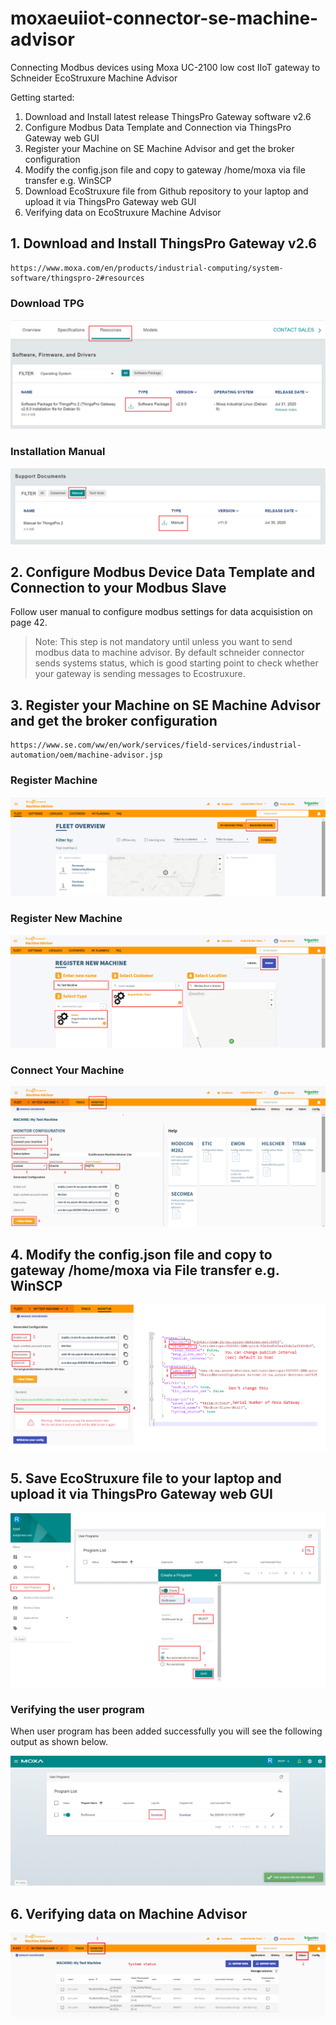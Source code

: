 # moxaeuiiot-connector-se-machine-advisor
Connecting Modbus devices using Moxa UC-2100 low cost IIoT gateway to Schneider EcoStruxure Machine Advisor

Getting started:

1. Download and Install latest release ThingsPro Gateway software v2.6
2. Configure Modbus Data Template and Connection via ThingsPro Gateway web GUI
3. Register your Machine on SE Machine Advisor and get the broker configuration
4. Modify the config.json file and copy to gateway /home/moxa via file transfer e.g. WinSCP
5. Download EcoStruxure file from Github repository to your laptop and upload it via ThingsPro Gateway web GUI
6. Verifying data on EcoStruxure Machine Advisor

## 1. Download and Install ThingsPro Gateway v2.6 
```
https://www.moxa.com/en/products/industrial-computing/system-software/thingspro-2#resources
```
### Download TPG
   ![](media/tpg-download-website.png)

### Installation Manual
   ![](media/tpg-installation-manual.png)

## 2. Configure Modbus Device Data Template and Connection to your Modbus Slave

   Follow user manual to configure modbus settings for data acquisistion on page 42. 

> Note: This step is not mandatory until unless you want to send modbus data to machine advisor. By default schneider connector sends systems status, which is good starting point to check whether your gateway is sending messages to Ecostruxure. 
      
## 3. Register your Machine on SE Machine Advisor and get the broker configuration
```
https://www.se.com/ww/en/work/services/field-services/industrial-automation/oem/machine-advisor.jsp
```
### Register Machine
   ![](media/1-register-machine.png)
   
### Register New Machine
   ![](media/2-register-new-machine.png)
   
### Connect Your Machine
   ![](media/3-connect-your-machine.png)

## 4. Modify the config.json file and copy to gateway /home/moxa via File transfer e.g. WinSCP
   ![](media/modifying_config_json_se_broker.png)
   
## 5. Save EcoStruxure file to your laptop and upload it via ThingsPro Gateway web GUI
   ![](media/upload-ecostruxure-tar-file.png)
   
   ### Verifying the user program
   
   When user program has been added successfully you will see the following output as shown below. 
   
   ![](media/user-program-has-been-added.png)
   
   
   
## 6. Verifying data on Machine Advisor
   ![](media/verifying-data-on-machine-advisor.png)
   
   
   
